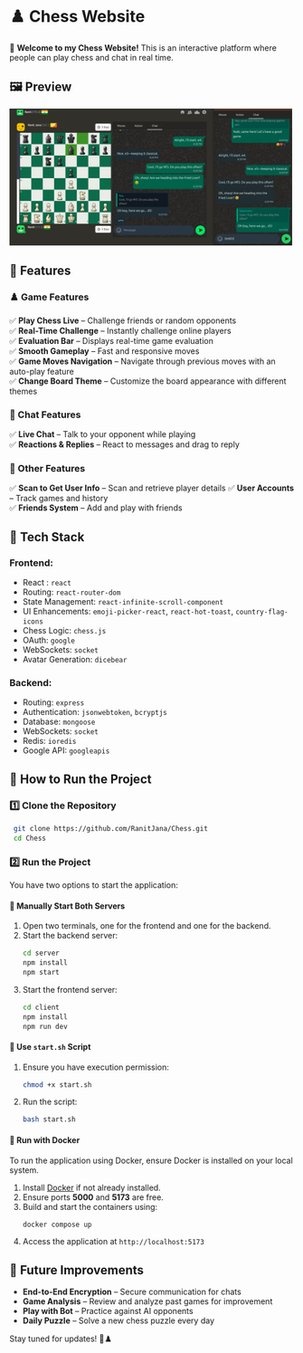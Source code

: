 # **♟️ Chess Website**

🚀 **Welcome to my Chess Website!** This is an interactive platform where people can play chess and chat in real time.

## **🖼️ Preview**

<img src="images/6(1).png" width="500">

## **🌟 Features**

### **♟️ Game Features**

✅ **Play Chess Live** – Challenge friends or random opponents  
✅ **Real-Time Challenge** – Instantly challenge online players  
✅ **Evaluation Bar** – Displays real-time game evaluation  
✅ **Smooth Gameplay** – Fast and responsive moves  
✅ **Game Moves Navigation** – Navigate through previous moves with an auto-play feature  
✅ **Change Board Theme** – Customize the board appearance with different themes

### **💬 Chat Features**

✅ **Live Chat** – Talk to your opponent while playing  
✅ **Reactions & Replies** – React to messages and drag to reply

### **👤 Other Features**

✅ **Scan to Get User Info** – Scan and retrieve player details
✅ **User Accounts** – Track games and history  
✅ **Friends System** – Add and play with friends

## **🥧 Tech Stack**

### **Frontend:**

- React : `react`
- Routing: `react-router-dom`
- State Management: `react-infinite-scroll-component`
- UI Enhancements: `emoji-picker-react`, `react-hot-toast`, `country-flag-icons`
- Chess Logic: `chess.js`
- OAuth: `google`
- WebSockets: `socket`
- Avatar Generation: `dicebear`

### **Backend:**

- Routing: `express`
- Authentication: `jsonwebtoken`, `bcryptjs`
- Database: `mongoose`
- WebSockets: `socket`
- Redis: `ioredis`
- Google API: `googleapis`

## **📌 How to Run the Project**

### **1️⃣ Clone the Repository**

```sh
 git clone https://github.com/RanitJana/Chess.git
 cd Chess
```

### **2️⃣ Run the Project**

You have two options to start the application:

#### **🔹 Manually Start Both Servers**

1. Open two terminals, one for the frontend and one for the backend.
2. Start the backend server:
   ```sh
   cd server
   npm install
   npm start
   ```
3. Start the frontend server:
   ```sh
   cd client
   npm install
   npm run dev
   ```

#### **🔹 Use `start.sh` Script**

1. Ensure you have execution permission:
   ```sh
   chmod +x start.sh
   ```
2. Run the script:
   ```sh
   bash start.sh
   ```

#### **🔹 Run with Docker**

To run the application using Docker, ensure Docker is installed on your local system.

1. Install [Docker](https://www.docker.com/) if not already installed.
2. Ensure ports **5000** and **5173** are free.
3. Build and start the containers using:
   ```sh
   docker compose up
   ```
4. Access the application at `http://localhost:5173`

## **🔮 Future Improvements**

- **End-to-End Encryption** – Secure communication for chats
- **Game Analysis** – Review and analyze past games for improvement
- **Play with Bot** – Practice against AI opponents
- **Daily Puzzle** – Solve a new chess puzzle every day

Stay tuned for updates! 🚀♟️
